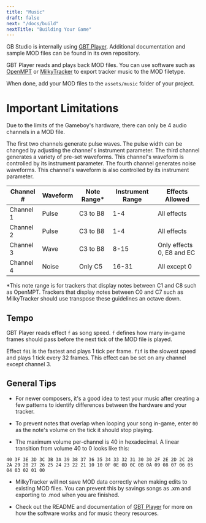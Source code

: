 ```yaml
---
title: "Music"
draft: false
next: "/docs/build"
nextTitle: "Building Your Game"
---
```


GB Studio is internally using [GBT Player](https://github.com/AntonioND/gbt-player). Additional documentation and sample MOD files can be found in its own repository.

GBT Player reads and plays back MOD files. You can use software such as [OpenMPT](https://openmpt.org/) or [MilkyTracker](https://milkytracker.titandemo.org/) to export tracker music to the MOD filetype.

When done, add your MOD files to the `assets/music` folder of your project.

# Important Limitations

Due to the limits of the Gameboy's hardware, there can only be 4 audio channels in a MOD file.

The first two channels generate pulse waves. The pulse width can be changed by adjusting the channel's instrument parameter.
The third channel generates a variety of pre-set waveforms. This channel's waveform is controlled by its instrument parameter.
The fourth channel generates noise waveforms. This channel's waveform is also controlled by its instrument parameter.

Channel # | Waveform | Note Range* | Instrument Range | Effects Allowed
---------- | ---------- | ---------- | ---------- | ----------
Channel 1 | Pulse | C3 to B8 | 1-4 | All effects
Channel 2 | Pulse | C3 to B8 | 1-4 | All effects
Channel 3 | Wave | C3 to B8 | 8-15 | Only effects 0, E8 and EC
Channel 4 | Noise | Only C5 | 16-31 | All except 0

*This note range is for trackers that display notes between C1 and C8 such as OpenMPT. Trackers that display notes between C0 and C7 such as MilkyTracker should use transpose these guidelines an octave down.

## Tempo

GBT Player reads effect ``f`` as song speed. ``f`` defines how many in-game frames should pass before the next tick of the MOD file is played.

Effect ``f01`` is the fastest and plays 1 tick per frame. ``f1f`` is the slowest speed and plays 1 tick every 32 frames. This effect can be set on any channel except channel 3.

## General Tips

* For newer composers, it's a good idea to test your music after creating a few patterns to identify differences between the hardware and your tracker.

* To prevent notes that overlap when looping your song in-game, enter `00` as the note's volume on the tick it should stop playing.

* The maximum volume per-channel is 40 in hexadecimal. A linear transition from volume 40 to 0 looks like this:

`40 3F 3E 3D 3C 3B 3A 39 38 37 36 35 34 33 32 31 30
30 2F 2E 2D 2C 2B 2A 29 28 27 26 25 24 23 22 21 10
10 0F 0E 0D 0C 0B 0A 09 08 07 06 05 04 03 02 01 00`

* MilkyTracker will not save MOD data correctly when making edits to existing MOD files. You can prevent this by savings songs as .xm and exporting to .mod when you are finished.

* Check out the README and documentation of [GBT Player](https://github.com/AntonioND/gbt-player) for more on how the software works and for music theory resources.

